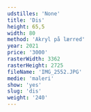 ```yaml
---
udstilles: 'None'
title: 'Dis'
height: 65,5
width: 80
method: 'Akryl på lærred'
year: 2021
price: '3000'
rasterWidth: 3362
rasterHeight: 2725
fileName: 'IMG_2552.JPG'
medie: 'maleri'
show: 'yes'
slug: 'dis'
weight: '240'
---
```

